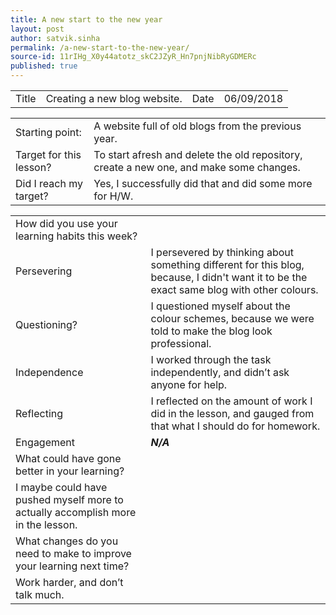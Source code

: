 ```yaml
---
title: A new start to the new year
layout: post
author: satvik.sinha
permalink: /a-new-start-to-the-new-year/
source-id: 11rIHg_X0y44atotz_skC2JZyR_Hn7pnjNibRyGDMERc
published: true
---
```

<table>
  <tr>
    <td class="title">Title</td>
    <td class="desc">Creating a new blog website.</td>
    <td class="title">Date</td>
    <td class="desc">06/09/2018</td>
  </tr>
</table>


<table>
  <tr>
    <td class="title">Starting point:</td>
    <td class="desc">A website full of old blogs from the previous year.</td>
  </tr>
  <tr>
    <td class="title">Target for this lesson?</td>
    <td class="desc">To start afresh and delete the old repository, create a new one, and make some changes.</td>
  </tr>
  <tr>
    <td class="title">Did I reach my target? </td>
    <td class="desc">Yes, I successfully did that and did some more for H/W.</td>
  </tr>
</table>


<table>
  <tr>
    <td class="title">How did you use your learning habits this week?</td>
  </tr>
  <tr>
    <td class="title">Persevering</td>
    <td class="desc">I persevered by thinking about something different for this blog, because, I didn't want it to be the exact same blog with other colours.</td>
  </tr>
  <tr>
    <td class="title">Questioning?</td>
    <td class="desc">I questioned myself about the colour schemes, because we were told to make the blog look professional.</td>
  </tr>
  <tr>
    <td class="title">Independence</td>
    <td class="desc">I worked through the task independently, and didn’t ask anyone for help.</td>
  </tr>
  <tr>
    <td class="title">Reflecting</td>
    <td class="desc">I reflected on the amount of work I did in the lesson, and gauged from that what I should do for homework.</td>
  </tr>
  <tr>
    <td class="title">Engagement</td>
    <td class="desc"><em><strong>N/A</strong></em></td>
  </tr>
  <tr>
    <td class="title">What could have gone better in your learning?</td>
  </tr>
  <tr>
    <td class="desc">I maybe could have pushed myself more to actually accomplish more in the lesson.</td>
  </tr>
  <tr>
    <td class="title">What changes do you need to make to improve your learning next time?</td>
  </tr>
  <tr>
    <td class="desc">Work harder, and don’t talk much.</td>
  </tr>
</table>


